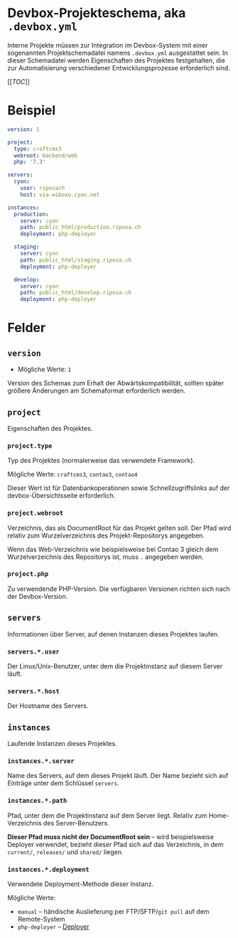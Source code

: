 # Devbox-Projekteschema, aka `.devbox.yml`

Interne Projekte müssen zur Integration im Devbox-System mit einer sogenannten
Projektschemadatei namens `.devbox.yml` ausgestattet sein. In dieser Schemadatei
werden Eigenschaften des Projektes festgehalten, die zur Automatisierung
verschiedener Entwicklungsprozesse erforderlich sind.

\[\[_TOC_\]\]

# Beispiel
```yaml
version: 1

project:
  type: craftcms3
  webroot: backend/web
  php: '7.3'

servers:
  cyon:
    user: riposach
    host: vsa-wiboxu.cyon.net

instances:
  production:
    server: cyon
    path: public_html/production.riposa.ch
    deployment: php-deployer

  staging:
    server: cyon
    path: public_html/staging.riposa.ch
    deployment: php-deployer

  develop:
    server: cyon
    path: public_html/develop.riposa.ch
    deployment: php-deployer
```

# Felder

## `version`

* Mögliche Werte: `1`

Version des Schemas zum Erhalt der Abwärtskompatibilität, sollten später größere
Änderungen am Schemaformat erforderlich werden.

## `project`

Eigenschaften des Projektes.

### `project.type`

Typ des Projektes (normalerweise das verwendete Framework).

Mögliche Werte: `craftcms3`, `contao3`, `contao4`

Dieser Wert ist für Datenbankoperationen sowie Schnellzugriffslinks auf der
devbox-Übersichtsseite erforderlich.

### `project.webroot`

Verzeichnis, das als DocumentRoot für das Projekt gelten soll. Der Pfad wird
relativ zum Wurzelverzeichnis des Projekt-Repositorys angegeben.

Wenn das Web-Verzeichnis wie beispielsweise bei Contao 3 gleich dem
Wurzelverzeichnis des Repositorys ist, muss `.` angegeben werden.

### `project.php`

Zu verwendende PHP-Version. Die verfügbaren Versionen richten sich nach der
Devbox-Version.

## `servers`

Informationen über Server, auf denen Instanzen dieses Projektes laufen.

### `servers.*.user`

Der Linux/Unix-Benutzer, unter dem die Projektinstanz auf diesem Server läuft.

### `servers.*.host`

Der Hostname des Servers.

## `instances`

Laufende Instanzen dieses Projektes.

### `instances.*.server`

Name des Servers, auf dem dieses Projekt läuft. Der Name bezieht sich auf
Einträge unter dem Schlüssel `servers`.

### `instances.*.path`

Pfad, unter dem die Projektinstanz auf dem Server liegt. Relativ zum
Home-Verzeichnis des Server-Benutzers.

**Dieser Pfad muss nicht der DocumentRoot sein** – wird beispielsweise
 Deployer verwendet, bezieht dieser Pfad sich auf das Verzeichnis, in dem
 `current/`, `releases/` und `shared/` liegen.

### `instances.*.deployment`

Verwendete Deployment-Methode dieser Instanz.

Mögliche Werte:
* `manual` – händische Auslieferung per FTP/SFTP/`git pull` auf dem Remote-System
* `php-deployer` – [Deployer](https://deployer.org/)
